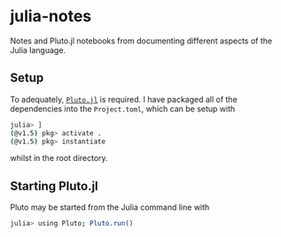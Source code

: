 # julia-notes
Notes and Pluto.jl notebooks from documenting different aspects of the Julia language.

## Setup
To adequately, [`Pluto.jl`](https://github.com/fonsp/Pluto.jl) is required. I have packaged all of the dependencies into the `Project.toml`, which can be setup with
```bash
julia> ]
(@v1.5) pkg> activate .
(@v1.5) pkg> instantiate
```
whilst in the root directory.

## Starting Pluto.jl
Pluto may be started from the Julia command line with
```bash
julia> using Pluto; Pluto.run()
```
